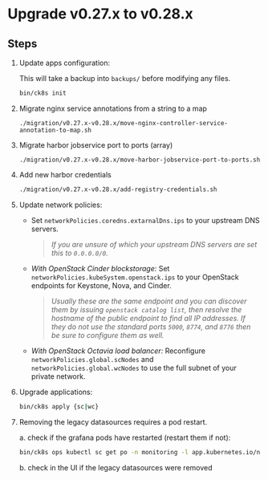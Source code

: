# Upgrade v0.27.x to v0.28.x

## Steps

1. Update apps configuration:

    This will take a backup into `backups/` before modifying any files.

    ```bash
    bin/ck8s init
    ```

1. Migrate nginx service annotations from a string to a map

    ```
    ./migration/v0.27.x-v0.28.x/move-nginx-controller-service-annotation-to-map.sh
    ```

1. Migrate harbor jobservice port to ports (array)

    ```
    ./migration/v0.27.x-v0.28.x/move-harbor-jobservice-port-to-ports.sh
    ```

1. Add new harbor credentials

    ```bash
    ./migration/v0.27.x-v0.28.x/add-registry-credentials.sh
    ```

1. Update network policies:

    - Set `networkPolicies.coredns.extarnalDns.ips` to your upstream DNS servers.

      > *If you are unsure of which your upstream DNS servers are set this to `0.0.0.0/0`.*

    - *With OpenStack Cinder blockstorage:* Set `networkPolicies.kubeSystem.openstack.ips` to your OpenStack endpoints for Keystone, Nova, and Cinder.

      > *Usually these are the same endpoint and you can discover them by issuing `openstack catalog list`, then resolve the hostname of the public endpoint to find all IP addresses. If they do not use the standard ports `5000`, `8774`, and `8776` then be sure to configure them as well.*

    - *With OpenStack Octavia load balancer:* Reconfigure `networkPolicies.global.scNodes` and `networkPolicies.global.wcNodes` to use the full subnet of your private network.

1. Upgrade applications:

    ```bash
    bin/ck8s apply {sc|wc}
    ```

1. Removing the legacy datasources requires a pod restart.

    a. check if the grafana pods have restarted (restart them if not):

    ```bash
    bin/ck8s ops kubectl sc get po -n monitoring -l app.kubernetes.io/name=grafana
    ```

    b. check in the UI if the legacy datasources were removed
